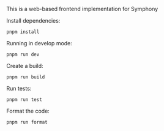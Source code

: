 This is a web-based frontend implementation for Symphony

Install dependencies:

```
pnpm install
```

Running in develop mode:

```
pnpm run dev
```

Create a build:

```
pnpm run build
```

Run tests:

```
pnpm run test
```

Format the code:

```
pnpm run format
```
